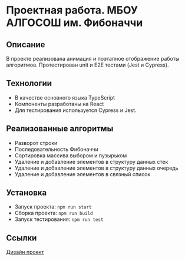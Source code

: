 # Проектная работа. МБОУ АЛГОСОШ им. Фибоначчи

## Описание
В проекте реализована анимация и поэтапное отображение работы алгоритмов. Протестирован unit и E2E тестами (Jest и Cypress).

## Технологии
- В качестве основного языка TypeScript
- Компоненты разработаны на React
- Для тестирования используется Cypress и Jest.

## Реализованные алгоритмы
  - Разворот строки
  - Последовательность Фибоначчи
  - Cортировка массива выбором и пузырьком
  - Удаление и добавление элементов в структуру данных стек
  - Удаление и добавление элементов в структуру данных очередь
  - Удаление и добавление элементов в связный список

## Установка
- Запуск проекта: `npm run start`
- Сборка проекта: `npm run build`
- Запуск тестирования: `npm run test`

## Ссылки
[Дизайн проект](https://www.figma.com/file/RIkypcTQN5d37g7RRTFid0/Algososh_external_link?node-id=0%3A1)
